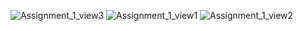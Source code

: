 

![Assignment_1_view3](https://user-images.githubusercontent.com/90255998/210167376-c97b0f91-e265-4512-a575-363af2b32be8.png)
![Assignment_1_view1](https://user-images.githubusercontent.com/90255998/210167378-c0b4b106-c713-4b9d-865c-d3c407c26283.png)
![Assignment_1_view2](https://user-images.githubusercontent.com/90255998/210167381-655fa08a-bc5e-4960-b382-a77c688a815d.png)
